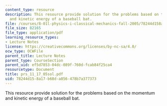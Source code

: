 ```yaml
---
content_type: resource
description: This resource provide solution for the problems based on the momentum
  and kinetic energy of a baseball bat.
file: /courses/8-01l-physics-i-classical-mechanics-fall-2005/78244d158a17b68da856478b7a377373_prs_11_17_05sol.pdf
file_size: 82165
file_type: application/pdf
learning_resource_types:
- Lecture Notes
license: https://creativecommons.org/licenses/by-nc-sa/4.0/
ocw_type: OCWFile
parent_title: Lecture Notes
parent_type: CourseSection
parent_uid: ef5d7853-04dc-089f-760d-fcab84f25ca4
resourcetype: Document
title: prs_11_17_05sol.pdf
uid: 78244d15-8a17-b68d-a856-478b7a377373
---
```

This resource provide solution for the problems based on the momentum and kinetic energy of a baseball bat.